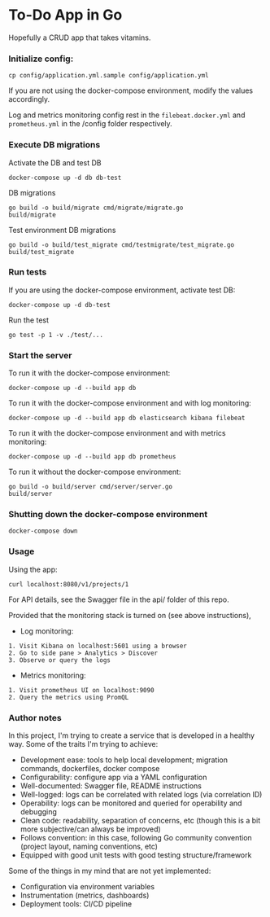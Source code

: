 # To-Do App in Go

Hopefully a CRUD app that takes vitamins.

### Initialize config:

```
cp config/application.yml.sample config/application.yml
```

If you are not using the docker-compose environment, modify the values accordingly.

Log and metrics monitoring config rest in the `filebeat.docker.yml` and `prometheus.yml` in the /config folder respectively.

### Execute DB migrations

Activate the DB and test DB
```
docker-compose up -d db db-test
```

DB migrations
```
go build -o build/migrate cmd/migrate/migrate.go
build/migrate
```

Test environment DB migrations
```
go build -o build/test_migrate cmd/testmigrate/test_migrate.go
build/test_migrate
```

### Run tests

If you are using the docker-compose environment, activate test DB:
```
docker-compose up -d db-test
```

Run the test
```
go test -p 1 -v ./test/...
```

### Start the server


To run it with the docker-compose environment:
```
docker-compose up -d --build app db
```

To run it with the docker-compose environment and with log monitoring:
```
docker-compose up -d --build app db elasticsearch kibana filebeat
```

To run it with the docker-compose environment and with metrics monitoring:
```
docker-compose up -d --build app db prometheus
```

To run it without the docker-compose environment:
```
go build -o build/server cmd/server/server.go
build/server
```

### Shutting down the docker-compose environment

```
docker-compose down
```

### Usage

Using the app:
```
curl localhost:8080/v1/projects/1
```
For API details, see the Swagger file in the api/ folder of this repo.

Provided that the monitoring stack is turned on (see above instructions),

- Log monitoring:
```
1. Visit Kibana on localhost:5601 using a browser
2. Go to side pane > Analytics > Discover
3. Observe or query the logs
```

- Metrics monitoring:
```
1. Visit prometheus UI on localhost:9090
2. Query the metrics using PromQL
```


### Author notes

In this project, I'm trying to create a service that is developed in a healthy way. Some of the traits I'm trying to achieve:
- Development ease: tools to help local development; migration commands, dockerfiles, docker compose
- Configurability: configure app via a YAML configuration
- Well-documented: Swagger file, README instructions
- Well-logged: logs can be correlated with related logs (via correlation ID)
- Operability: logs can be monitored and queried for operability and debugging
- Clean code: readability, separation of concerns, etc (though this is a bit more subjective/can always be improved)
- Follows convention: in this case, following Go community convention (project layout, naming conventions, etc)
- Equipped with good unit tests with good testing structure/framework

Some of the things in my mind that are not yet implemented:
- Configuration via environment variables
- Instrumentation (metrics, dashboards)
- Deployment tools: CI/CD pipeline
